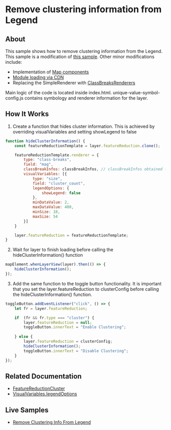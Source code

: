 # Remove clustering information from Legend

## About

This sample shows how to remove clustering information from the Legend. This sample is a modification of [this sample](https://developers.arcgis.com/javascript/latest/sample-code/featurereduction-cluster/). Other minor modifications include:

- Implementation of [Map components](https://developers.arcgis.com/javascript/latest/references/map-components/)
- [Module loading via CDN](https://developers.arcgis.com/javascript/latest/get-started-cdn/#module-loading-via-cdn)
- Replacing the SimpleRenderer with [ClassBreaksRenderers](https://developers.arcgis.com/javascript/latest/api-reference/esri-renderers-ClassBreaksRenderer.html)

Main logic of the code is located inside index.html. unique-value-symbol-config.js contains symbology and renderer information for the layer.

## How It Works

1. Create a function that hides cluster information. This is achieved by overriding visualVariables and setting showLegend to false

```javascript
function hideClusterInformation() {
    const featureReductionTemplate = layer.featureReduction.clone();

    featureReductionTemplate.renderer = {
        type: "class-breaks",
        field: "mag",
        classBreakInfos: classBreakInfos, // classBreakInfos obtained from unique-value-symbol-config.js
        visualVariables: [{
            type: "size",
            field: "cluster_count",
            legendOptions: {
                showLegend: false
            },
            minDataValue: 2,
            maxDataValue: 400,
            minSize: 18,
            maxSize: 54
        }]
    }

    layer.featureReduction = featureReductionTemplate;
} 
```

2. Wait for layer to finish loading before calling the hideClusterInformation() function

```javascript
mapElement.whenLayerView(layer).then(() => {
    hideClusterInformation();
});
```

3. Add the same function to the toggle button functionality. It is important that you set the layer.featureReduction to clusterConfig before calling the hideClusterInformation() function.

```javascript
toggleButton.addEventListener("click", () => {
    let fr = layer.featureReduction;

    if  (fr && fr.type === "cluster") {
        layer.featureReduction = null;
        toggleButton.innerText = "Enable Clustering";
                
    } else {
        layer.featureReduction = clusterConfig;
        hideClusterInformation(); 
        toggleButton.innerText = "Disable Clustering";
    }
});
```

## Related Documentation

- [FeatureReductionCluster](https://developers.arcgis.com/javascript/latest/api-reference/esri-layers-support-FeatureReductionCluster.html)
- [VisualVariables.legendOptions](https://developers.arcgis.com/javascript/latest/api-reference/esri-renderers-visualVariables-VisualVariable.html#legendOptions)

## Live Samples

- [Remove Clustering Info From Legend](https://esri.github.io/developer-support/maps-sdk/javascript-maps-sdk/remove-cluster-info-from-legend)
